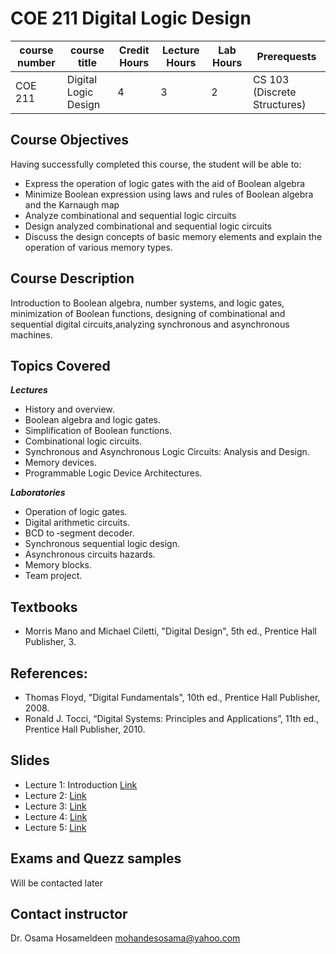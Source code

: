 # COE 211 Digital Logic Design
| course number | course title | Credit Hours | Lecture Hours | Lab Hours | Prerequests |
|---------------|--------------|--------------|---------------|-----------|-------------|
|COE 211        |Digital Logic Design|4 |3 |2 | CS 103 (Discrete Structures) |

## Course Objectives
Having successfully completed this course, the student will be able to:
* Express the operation of logic gates with the aid of Boolean algebra
* Minimize Boolean expression using laws and rules of Boolean algebra and the Karnaugh map
* Analyze combinational and sequential logic circuits
* Design analyzed combinational and sequential logic circuits
* Discuss the design concepts of basic memory elements and explain the operation of various memory types.

## Course Description
Introduction to Boolean algebra, number systems, and logic gates, minimization of Boolean functions, designing of combinational and sequential digital circuits,analyzing synchronous and asynchronous machines.

## Topics Covered
_**Lectures**_
* History and overview.
* Boolean algebra and logic gates.
* Simplification of Boolean functions.
* Combinational logic circuits.
* Synchronous and Asynchronous Logic Circuits: Analysis and Design.
* Memory devices.
* Programmable Logic Device Architectures.

_**Laboratories**_
* Operation of logic gates.
* Digital arithmetic circuits.
* BCD to ‐segment decoder.
* Synchronous sequential logic design.
* Asynchronous circuits hazards.
* Memory blocks.
* Team project.

## Textbooks
* Morris Mano and Michael Ciletti, "Digital Design", 5th ed., Prentice Hall Publisher, 3.
## References:
* Thomas Floyd, "Digital Fundamentals", 10th ed., Prentice Hall Publisher, 2008.
* Ronald J. Tocci, “Digital Systems: Principles and Applications”, 11th ed., Prentice Hall Publisher, 2010.

## Slides
* Lecture 1: Introduction [Link](https://github.com/mohandesosama/digital_logic_design_course/blob/master/course_slides/Ch01.ppt)
* Lecture 2: [Link](https://github.com/mohandesosama/digital_logic_design_course/blob/master/course_slides/Ch02-A.ppt)
* Lecture 3: [Link](https://github.com/mohandesosama/digital_logic_design_course/blob/master/course_slides/Ch02-B.ppt)
* Lecture 4: [Link](https://github.com/mohandesosama/digital_logic_design_course/blob/master/course_slides/Ch03.ppt)
* Lecture 5: [Link](https://github.com/mohandesosama/digital_logic_design_course/blob/master/course_slides/Ch04.ppt)

## Exams and Quezz samples
Will be contacted later

## Contact instructor
Dr. Osama Hosameldeen
mohandesosama@yahoo.com
